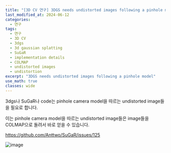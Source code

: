 ```yaml
---
title: "[3D CV 연구] 3DGS needs undistorted images following a pinhole model"
last_modified_at: 2024-06-12
categories:
  - 연구
tags:
  - 연구
  - 3D CV
  - 3dgs
  - 3d gaussian splatting
  - SuGaR
  - implementation details
  - COLMAP
  - undistorted images
  - undistortion
excerpt: "3DGS needs undistorted images following a pinhole model"
use_math: true
classes: wide
---
```


3dgs나 SuGaR나 code는 pinhole camera model을 따르는 undistorted image들을 필요로 합니다.

이는 pinhole camera model을 따르는 undistorted image들은 image들을 COLMAP으로 돌려서 바로 얻을 수 있습니다.

https://github.com/Anttwo/SuGaR/issues/125

![image](https://github.com/sandokim/sandokim.github.io/assets/74639652/1c964623-bb3b-41fb-a8a9-476c507a0322)



